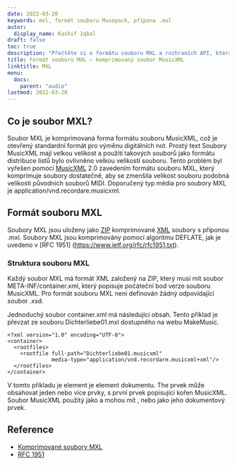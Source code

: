 ```yaml
---
date: 2022-03-20
keywords: mxl, formát souboru Musepack, přípona .mxl
autor:
  display_name: Kashif Iqbal
draft: false
toc: true
description: "Přečtěte si o formátu souboru MXL a rozhraních API, která mohou vytvářet a otevírat soubory MXL."
title: Formát souboru MXL – komprimovaný soubor MusicXML
linktitle: MXL
menu:
  docs:
    parent: "audio"
lastmod: 2022-03-20
---
```


## Co je soubor MXL?

Soubor MXL je komprimovaná forma formátu souboru MusicXML, což je otevřený standardní formát pro výměnu digitálních not. Prostý text Soubory MusicXML mají velkou velikost a použití takových souborů jako formátu distribuce listů bylo ovlivněno velkou velikostí souboru. Tento problém byl vyřešen pomocí [MusicXML](https://www.musicxml.com/) 2.0 zavedením formátu souboru MXL, který komprimuje soubory dostatečně, aby se zmenšila velikost souboru podobná velikosti původních souborů MIDI. Doporučený typ média pro soubory MXL je application/vnd.recordare.musicxml.

## Formát souboru MXL

Soubory MXL jsou uloženy jako [ZIP](/cs/compression/zip/) komprimované [XML](/cs/web/xml/) soubory s příponou .mxl. Soubory MXL jsou komprimovány pomocí algoritmu DEFLATE, jak je uvedeno v [RFC 1951] (https://www.ietf.org/rfc/rfc1951.txt).

### Struktura souboru MXL

Každý soubor MXL má formát XML založený na ZIP, který musí mít soubor META-INF/container.xml, který popisuje počáteční bod verze souboru MusicXML. Pro formát souboru MXL není definován žádný odpovídající soubor .xsd.

Jednoduchý soubor container.xml má následující obsah. Tento příklad je převzat ze souboru Dichterliebe01.mxl dostupného na webu MakeMusic.

```
<?xml version="1.0" encoding="UTF-8">
<container>
  <rootfiles>
    <rootfile full-path="Dichterliebe01.musicxml"
              media-type="application/vnd.recordare.musicxml+xml"/>
  </rootfiles>
</container>
```
V tomto příkladu je<container> element je element dokumentu. The<rootfiles> prvek může obsahovat jeden nebo více<rootfile> prvky, s první<rootfile> prvek popisující kořen MusicXML. Soubor MusicXML použitý jako a<rootfile> mohou mít<score-partwise> ,<score-timewise> nebo<opus> jako jeho dokumentový prvek.

## Reference

* [Komprimované soubory MXL](https://www.w3.org/2021/06/musicxml40/tutorial/compressed-mxl-files/)
* [RFC 1951](https://www.ietf.org/rfc/rfc1951.txt)

